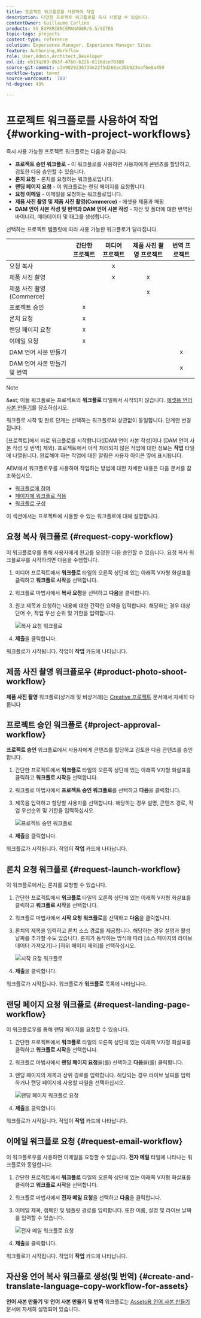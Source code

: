```yaml
---
title: 프로젝트 워크플로를 사용하여 작업
description: 다양한 프로젝트 워크플로를 즉시 사용할 수 있습니다.
contentOwner: Guillaume Carlino
products: SG_EXPERIENCEMANAGER/6.5/SITES
topic-tags: projects
content-type: reference
solution: Experience Manager, Experience Manager Sites
feature: Authoring,Workflow
role: User,Admin,Architect,Developer
exl-id: eb19a269-8b3f-476b-b22b-8116dce70388
source-git-commit: c3e9029236734e22f5d266ac26b923eafbe0a459
workflow-type: tm+mt
source-wordcount: '783'
ht-degree: 43%

---
```


# 프로젝트 워크플로를 사용하여 작업 {#working-with-project-workflows}

즉시 사용 가능한 프로젝트 워크플로는 다음과 같습니다.

* **프로젝트 승인 워크플로** - 이 워크플로를 사용하면 사용자에게 콘텐츠를 할당하고, 검토한 다음 승인할 수 있습니다.
* **론치 요청** - 론치를 요청하는 워크플로입니다.
* **랜딩 페이지 요청** - 이 워크플로는 랜딩 페이지를 요청합니다.
* **요청 이메일** - 이메일을 요청하는 워크플로입니다.
* **제품 사진 촬영 및 제품 사진 촬영(Commerce)** - 에셋을 제품과 매핑
* **DAM 언어 사본 작성 및 번역과 DAM 언어 사본 작성** - 자산 및 폴더에 대한 번역된 바이너리, 메타데이터 및 태그를 생성합니다.

선택하는 프로젝트 템플릿에 따라 사용 가능한 워크플로가 달라집니다.

|   | **간단한 프로젝트** | **미디어 프로젝트** | **제품 사진 촬영 프로젝트** | **번역 프로젝트** |
|---|:-:|:-:|:-:|:-:|
| 요청 복사 |  | x |  |  |
| 제품 사진 촬영 |  | x | x |  |
| 제품 사진 촬영(Commerce) |  |  | x |  |
| 프로젝트 승인 | x |  |  |  |
| 론치 요청 | x |  |  |  |
| 랜딩 페이지 요청 | x |  |  |  |
| 이메일 요청 | x |  |  |  |
| DAM 언어 사본 만들기 |  |  |  | x |
| DAM 언어 사본 만들기 및 번역 |  |  |  | x |

>[!NOTE]
>
>&amp;ast; 이들 워크플로는 프로젝트의 **워크플로** 타일에서 시작되지 않습니다. [에셋용 언어 사본 만들기](/help/sites-administering/tc-manage.md)를 참조하십시오.

워크플로 시작 및 완료 단계는 선택하는 워크플로와 상관없이 동일합니다. 단계만 변경됩니다.

[프로젝트]에서 바로 워크플로를 시작합니다([DAM 언어 사본 작성]이나 [DAM 언어 사본 작성 및 번역] 제외). 프로젝트에서 아직 처리되지 않은 작업에 대한 정보는 **작업** 타일에 나열됩니다. 완료해야 하는 작업에 대한 알림은 사용자 아이콘 옆에 표시됩니다.

AEM에서 워크플로우를 사용하여 작업하는 방법에 대한 자세한 내용은 다음 문서를 참조하십시오.

* [워크플로에 참여](/help/sites-authoring/workflows-participating.md)
* [페이지에 워크플로 적용](/help/sites-authoring/workflows-applying.md)
* [워크플로 구성](/help/sites-administering/workflows.md)

이 섹션에서는 프로젝트에 사용할 수 있는 워크플로에 대해 설명합니다.

## 요청 복사 워크플로 {#request-copy-workflow}

이 워크플로우를 통해 사용자에게 원고를 요청한 다음 승인할 수 있습니다. 요청 복사 워크플로우를 시작하려면 다음을 수행합니다.

1. 미디어 프로젝트에서 **워크플로** 타일의 오른쪽 상단에 있는 아래쪽 V자형 화살표를 클릭하고 **워크플로 시작**&#x200B;을 선택합니다.
1. 워크플로 마법사에서 **복사 요청**&#x200B;을 선택하고 **다음**&#x200B;을 클릭합니다.
1. 원고 제목과 요청하는 내용에 대한 간략한 요약을 입력합니다. 해당하는 경우 대상 단어 수, 작업 우선 순위 및 기한을 입력합니다.

   ![복사 요청 워크플로](assets/project-request-copy-workflow.png)

1. **제출**&#x200B;을 클릭합니다.

워크플로가 시작됩니다. 작업이 **작업** 카드에 나타납니다.

## 제품 사진 촬영 워크플로우 {#product-photo-shoot-workflow}

**제품 사진 촬영** 워크플로(상거래 및 비상거래)는 [Creative 프로젝트](/help/sites-authoring/managing-product-information.md) 문서에서 자세히 다룹니다

## 프로젝트 승인 워크플로 {#project-approval-workflow}

**프로젝트 승인** 워크플로에서 사용자에게 콘텐츠를 할당하고 검토한 다음 콘텐츠를 승인합니다.

1. 간단한 프로젝트에서 **워크플로** 타일의 오른쪽 상단에 있는 아래쪽 V자형 화살표를 클릭하고 **워크플로 시작**&#x200B;을 선택합니다.
1. 워크플로 마법사에서 **프로젝트 승인 워크플로**&#x200B;를 선택하고 **다음**&#x200B;을 클릭합니다.
1. 제목을 입력하고 할당할 사용자를 선택합니다. 해당하는 경우 설명, 콘텐츠 경로, 작업 우선순위 및 기한을 입력하십시오.

   ![프로젝트 승인 워크플로](assets/project-approval-workflow.png)

1. **제출**&#x200B;을 클릭합니다.

워크플로가 시작됩니다. 작업이 **작업** 카드에 나타납니다.

## 론치 요청 워크플로 {#request-launch-workflow}

이 워크플로에서는 론치를 요청할 수 있습니다.

1. 간단한 프로젝트에서 **워크플로** 타일의 오른쪽 상단에 있는 아래쪽 V자형 화살표를 클릭하고 **워크플로 시작**&#x200B;을 선택합니다.
1. 워크플로 마법사에서 **시작 요청 워크플로**&#x200B;를 선택하고 **다음**&#x200B;을 클릭합니다.
1. 론치의 제목을 입력하고 론치 소스 경로를 제공합니다. 해당하는 경우 설명과 활성 날짜를 추가할 수도 있습니다. 론치가 동작하는 방식에 따라 [소스 페이지의 라이브 데이터 가져오기]나 [하위 페이지 제외]를 선택하십시오.

   ![시작 요청 워크플로](assets/project-request-launch-workflow.png)

1. **제출**&#x200B;을 클릭합니다.

워크플로가 시작됩니다. 워크플로가 **워크플로** 목록에 나타납니다.

## 랜딩 페이지 요청 워크플로 {#request-landing-page-workflow}

이 워크플로우를 통해 랜딩 페이지를 요청할 수 있습니다.

1. 간단한 프로젝트에서 **워크플로** 타일의 오른쪽 상단에 있는 아래쪽 V자형 화살표를 클릭하고 **워크플로 시작**&#x200B;을 선택합니다.
1. 워크플로 마법사에서 **랜딩 페이지 요청**&#x200B;을(를) 선택하고 **다음**&#x200B;을(를) 클릭합니다.
1. 랜딩 페이지의 제목과 상위 경로를 입력합니다. 해당되는 경우 라이브 날짜를 입력하거나 랜딩 페이지에 사용할 파일을 선택하십시오.

   ![랜딩 페이지 워크플로 요청](assets/project-request-landing-page-workflow.png)

1. **제출**&#x200B;을 클릭합니다.

워크플로가 시작됩니다. 작업이 **작업** 카드에 나타납니다.

## 이메일 워크플로 요청 {#request-email-workflow}

이 워크플로우를 사용하면 이메일을 요청할 수 있습니다. **전자 메일** 타일에 나타나는 워크플로와 동일합니다.

1. 간단한 프로젝트에서 **워크플로** 타일의 오른쪽 상단에 있는 아래쪽 V자형 화살표를 클릭하고 **워크플로 시작**&#x200B;을 선택합니다.
1. 워크플로 마법사에서 **전자 메일 요청**&#x200B;을 선택하고 **다음**&#x200B;을 클릭합니다.
1. 이메일 제목, 캠페인 및 템플릿 경로를 입력합니다. 또한 이름, 설명 및 라이브 날짜를 입력할 수 있습니다.

   ![전자 메일 워크플로 요청](assets/project-request-email-workflow.png)

1. **제출**&#x200B;을 클릭합니다.

워크플로가 시작됩니다. 작업이 **작업** 카드에 나타납니다.

## 자산용 언어 복사 워크플로 생성(및 번역) {#create-and-translate-language-copy-workflow-for-assets}

**언어 사본 만들기** 및 **언어 사본 만들기 및 번역** 워크플로는 [Assets용 언어 사본 만들기](/help/assets/translation-projects.md) 문서에 자세히 설명되어 있습니다.
